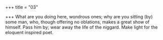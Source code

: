 +++
title = "03"

+++
What are you doing here, wondrous ones; why are you sitting (by) some  man, who, though offering no oblations, makes a great show of
himself.
Pass him by; wear away the life of the niggard. Make light for the
eloquent inspired poet.